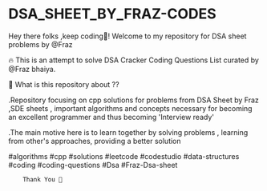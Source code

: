 # DSA_SHEET_BY_FRAZ-CODES
Hey there folks ,keep coding🎃!  Welcome to my repository for DSA sheet problems by @Fraz

🔥 This is an attempt to solve DSA Cracker Coding Questions List curated by @Fraz bhaiya.

🍁 What is this repository about ??

.Repository focusing on cpp solutions for problems from DSA Sheet by Fraz ,SDE sheets , important algorithms and concepts necessary for becoming an excellent programmer and thus becoming 'Interview ready'

.The main motive here is to learn together by solving problems , learning from other's approaches, providing a better solution

#algorithms   #cpp    #solutions   #leetcode   #codestudio   #data-structures   #coding   #coding-questions   #Dsa     #Fraz-Dsa-sheet

        Thank You 🎃

